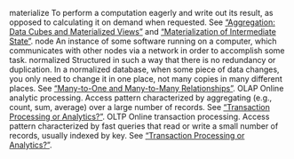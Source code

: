 materialize 
To perform a computation eagerly and write out its result, as opposed to calculating it on demand
when requested. See [“Aggregation: Data Cubes and Materialized Views”](ch03.html#sec_storage_materialized_views) and [“Materialization of Intermediate State”](ch10.html#sec_batch_materialize). node 
An instance of some software running on a computer, which communicates with other nodes via a
network in order to accomplish some task. normalized 
Structured in such a way that there is no redundancy or duplication. In a normalized database,
when some piece of data changes, you only need to change it in one place, not many copies in many
different places. See [“Many-to-One and Many-to-Many Relationships”](ch02.html#sec_datamodels_many_to_many). OLAP 
Online analytic processing. Access pattern characterized by aggregating (e.g., count, sum,
average) over a large number of records. See [“Transaction Processing or Analytics?”](ch03.html#sec_storage_analytics). OLTP 
Online transaction processing. Access pattern characterized by fast queries that read or write a
small number of records, usually indexed by key. See [“Transaction Processing or Analytics?”](ch03.html#sec_storage_analytics).